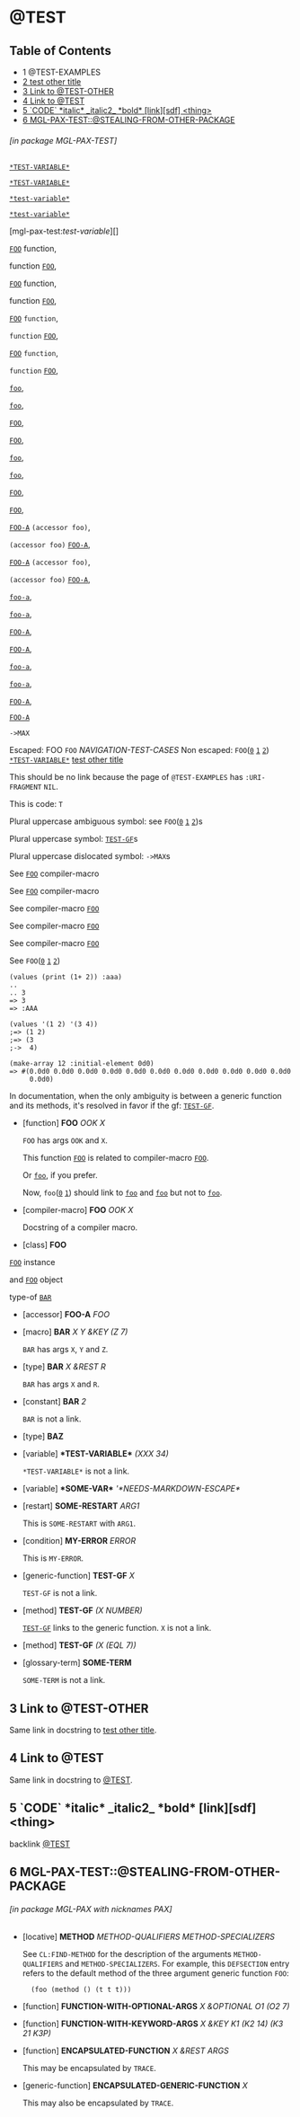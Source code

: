 <a id='x-28MGL-PAX-TEST-3A-3A-40TEST-20MGL-PAX-3ASECTION-29'></a>

# @TEST

## Table of Contents

- 1 @TEST-EXAMPLES
- [2 test other title][22dd]
- [3 Link to @TEST-OTHER][1dbc]
- [4 Link to @TEST][2820]
- [5 \`CODE\` \*italic\* \_italic2\_ \*bold\* \[link\]\[sdf\] \<thing\>][d484]
- [6 MGL-PAX-TEST::@STEALING-FROM-OTHER-PACKAGE][a48a]

###### \[in package MGL-PAX-TEST\]
[`*TEST-VARIABLE*`][1037]

[`*TEST-VARIABLE*`][1037]

[`*test-variable*`][1037]

[`*test-variable*`][1037]

[mgl-pax-test:*test-variable*][]

[`FOO`][4244] function,

function [`FOO`][4244],

[`FOO`][4244] function,

function [`FOO`][4244],

[`FOO`][4244] `function`,

`function` [`FOO`][4244],

[`FOO`][4244] `function`,

`function` [`FOO`][4244],

[`foo`][4244],

[`foo`][4244],

[`FOO`][4244],

[`FOO`][4244],

[`foo`][4244],

[`foo`][4244],

[`FOO`][4244],

[`FOO`][4244],

[`FOO-A`][6483] `(accessor foo)`,

`(accessor foo)` [`FOO-A`][6483],

[`FOO-A`][6483] `(accessor foo)`,

`(accessor foo)` [`FOO-A`][6483],

[`foo-a`][6483],

[`foo-a`][6483],

[`FOO-A`][6483],

[`FOO-A`][6483],

[`foo-a`][6483],

[`foo-a`][6483],

[`FOO-A`][6483],

[`FOO-A`][6483]

`->MAX`

Escaped: FOO `FOO` *NAVIGATION-TEST-CASES*
Non escaped: `FOO`([`0`][22be] [`1`][4ded] [`2`][4244]) [`*TEST-VARIABLE*`][1037]
[test other title][22dd]

This should be no link because the page of `@TEST-EXAMPLES`
has `:URI-FRAGMENT` `NIL`.

This is code: `T`

Plural uppercase ambiguous symbol: see `FOO`([`0`][22be] [`1`][4ded] [`2`][4244])s

Plural uppercase symbol: [`TEST-GF`][efc1]s

Plural uppercase dislocated symbol: `->MAX`s

See
[`FOO`][4ded] compiler-macro

See [`FOO`][4ded]
compiler-macro

See
compiler-macro [`FOO`][4ded]

See compiler-macro
[`FOO`][4ded]

See
compiler-macro 
[`FOO`][4ded]

See
`FOO`([`0`][22be] [`1`][4ded] [`2`][4244])

```cl-transcript
(values (print (1+ 2)) :aaa)
..
.. 3 
=> 3
=> :AAA

```

```cl-transcript
(values '(1 2) '(3 4))
;=> (1 2)
;=> (3
;->  4)

```

```cl-transcript
(make-array 12 :initial-element 0d0)
=> #(0.0d0 0.0d0 0.0d0 0.0d0 0.0d0 0.0d0 0.0d0 0.0d0 0.0d0 0.0d0 0.0d0
     0.0d0)

```

In documentation, when the only ambiguity is between a generic
function and its methods, it's resolved in favor if the gf:
[`TEST-GF`][efc1].

<a id='x-28MGL-PAX-TEST-3A-3AFOO-20FUNCTION-29'></a>

- [function] **FOO** *OOK X*

    `FOO` has args `OOK` and `X`.
    
    This function [`FOO`][4244] is related to compiler-macro [`FOO`][4ded].
    
    Or [`foo`][4ded], if you prefer.
    
    Now, `foo`([`0`][22be] [`1`][4ded]) should link to [`foo`][4ded] and [`foo`][22be]
    but not to [`foo`][4244].

<a id='x-28MGL-PAX-TEST-3A-3AFOO-20COMPILER-MACRO-29'></a>

- [compiler-macro] **FOO** *OOK X*

    Docstring of a compiler macro.

<a id='x-28MGL-PAX-TEST-3A-3AFOO-20CLASS-29'></a>

- [class] **FOO**

[`FOO`][22be] instance

and [`FOO`][22be] object

type-of [`BAR`][cece]

<a id='x-28MGL-PAX-TEST-3A-3AFOO-A-20-28MGL-PAX-3AACCESSOR-20MGL-PAX-TEST-3A-3AFOO-29-29'></a>

- [accessor] **FOO-A** *FOO*

<a id='x-28MGL-PAX-TEST-3A-3ABAR-20MGL-PAX-3AMACRO-29'></a>

- [macro] **BAR** *X Y &KEY (Z 7)*

    `BAR` has args `X`, `Y` and `Z`.

<a id='x-28MGL-PAX-TEST-3A-3ABAR-20TYPE-29'></a>

- [type] **BAR** *X &REST R*

    `BAR` has args `X` and `R`.

<a id='x-28MGL-PAX-TEST-3A-3ABAR-20MGL-PAX-3ACONSTANT-29'></a>

- [constant] **BAR** *2*

    `BAR` is not a link.

<a id='x-28MGL-PAX-TEST-3A-3ABAZ-20TYPE-29'></a>

- [type] **BAZ**

<a id='x-28MGL-PAX-TEST-3A-3A-2ATEST-VARIABLE-2A-20VARIABLE-29'></a>

- [variable] **\*TEST-VARIABLE\*** *(XXX 34)*

    `*TEST-VARIABLE*` is not a link.

<a id='x-28MGL-PAX-TEST-3A-3A-2ASOME-VAR-2A-20-28VARIABLE-20-28QUOTE-20MGL-PAX-TEST-3A-3A-2ANEEDS-MARKDOWN-ESCAPE-2A-29-29-29'></a>

- [variable] **\*SOME-VAR\*** *'\*NEEDS-MARKDOWN-ESCAPE\**

<a id='x-28MGL-PAX-TEST-3A-3ASOME-RESTART-20RESTART-29'></a>

- [restart] **SOME-RESTART** *ARG1*

    This is `SOME-RESTART` with `ARG1`.

<a id='x-28MGL-PAX-TEST-3A-3AMY-ERROR-20CONDITION-29'></a>

- [condition] **MY-ERROR** *ERROR*

    This is `MY-ERROR`.



<a id='x-28MGL-PAX-TEST-3A-3ATEST-GF-20GENERIC-FUNCTION-29'></a>

- [generic-function] **TEST-GF** *X*

    `TEST-GF` is not a link.

<a id='x-28MGL-PAX-TEST-3A-3ATEST-GF-20-28METHOD-20NIL-20-28NUMBER-29-29-29'></a>

- [method] **TEST-GF** *(X NUMBER)*

    [`TEST-GF`][efc1] links to the generic function. `X` is not a link.

<a id='x-28MGL-PAX-TEST-3A-3ATEST-GF-20-28METHOD-20NIL-20-28-28EQL-207-29-29-29-29'></a>

- [method] **TEST-GF** *(X (EQL 7))*

<a id='x-28MGL-PAX-TEST-3A-3ASOME-TERM-20MGL-PAX-3AGLOSSARY-TERM-29'></a>

- [glossary-term] **SOME-TERM**

    `SOME-TERM` is not a link.

<a id='x-28MGL-PAX-TEST-3A-40TEST-SECTION-WITH-LINK-TO-OTHER-PAGE-IN-TITLE-20MGL-PAX-3ASECTION-29'></a>

## 3 Link to @TEST-OTHER

Same link in docstring to [test other title][22dd].

<a id='x-28MGL-PAX-TEST-3A-40TEST-SECTION-WITH-LINK-TO-SAME-PAGE-IN-TITLE-20MGL-PAX-3ASECTION-29'></a>

## 4 Link to @TEST

Same link in docstring to [@TEST][a755].

<a id='x-28MGL-PAX-TEST-3A-3A-40TEST-TRICKY-TITLE-20MGL-PAX-3ASECTION-29'></a>

## 5 \`CODE\` \*italic\* \_italic2\_ \*bold\* \[link\]\[sdf\] \<thing\>

backlink [@TEST][a755]

<a id='x-28MGL-PAX-TEST-3A-3A-40STEALING-FROM-OTHER-PACKAGE-20MGL-PAX-3ASECTION-29'></a>

## 6 MGL-PAX-TEST::@STEALING-FROM-OTHER-PACKAGE

###### \[in package MGL-PAX with nicknames PAX\]
<a id='x-28METHOD-20MGL-PAX-3ALOCATIVE-29'></a>

- [locative] **METHOD** *METHOD-QUALIFIERS METHOD-SPECIALIZERS*

    See `CL:FIND-METHOD` for the description of the arguments
    `METHOD-QUALIFIERS` and `METHOD-SPECIALIZERS`. For example, this
    `DEFSECTION` entry refers to the default method of the three argument
    generic function `FOO`:
    
        (foo (method () (t t t)))


<a id='x-28MGL-PAX-TEST-3A-3AFUNCTION-WITH-OPTIONAL-ARGS-20FUNCTION-29'></a>

- [function] **FUNCTION-WITH-OPTIONAL-ARGS** *X &OPTIONAL O1 (O2 7)*

<a id='x-28MGL-PAX-TEST-3A-3AFUNCTION-WITH-KEYWORD-ARGS-20FUNCTION-29'></a>

- [function] **FUNCTION-WITH-KEYWORD-ARGS** *X &KEY K1 (K2 14) (K3 21 K3P)*

<a id='x-28MGL-PAX-TEST-3A-3AENCAPSULATED-FUNCTION-20FUNCTION-29'></a>

- [function] **ENCAPSULATED-FUNCTION** *X &REST ARGS*

    This may be encapsulated by `TRACE`.

<a id='x-28MGL-PAX-TEST-3A-3AENCAPSULATED-GENERIC-FUNCTION-20GENERIC-FUNCTION-29'></a>

- [generic-function] **ENCAPSULATED-GENERIC-FUNCTION** *X*

    This may also be encapsulated by `TRACE`.

  [1037]: #x-28MGL-PAX-TEST-3A-3A-2ATEST-VARIABLE-2A-20VARIABLE-29 "(MGL-PAX-TEST::*TEST-VARIABLE* VARIABLE)"
  [1dbc]: #x-28MGL-PAX-TEST-3A-40TEST-SECTION-WITH-LINK-TO-OTHER-PAGE-IN-TITLE-20MGL-PAX-3ASECTION-29 "Link to @TEST-OTHER"
  [22be]: #x-28MGL-PAX-TEST-3A-3AFOO-20CLASS-29 "(MGL-PAX-TEST::FOO CLASS)"
  [22dd]: other/test-other.md#x-28MGL-PAX-TEST-3A-3A-40TEST-OTHER-20MGL-PAX-3ASECTION-29 "test other title"
  [2820]: #x-28MGL-PAX-TEST-3A-40TEST-SECTION-WITH-LINK-TO-SAME-PAGE-IN-TITLE-20MGL-PAX-3ASECTION-29 "Link to @TEST"
  [4244]: #x-28MGL-PAX-TEST-3A-3AFOO-20FUNCTION-29 "(MGL-PAX-TEST::FOO FUNCTION)"
  [4ded]: #x-28MGL-PAX-TEST-3A-3AFOO-20COMPILER-MACRO-29 "(MGL-PAX-TEST::FOO COMPILER-MACRO)"
  [6483]: #x-28MGL-PAX-TEST-3A-3AFOO-A-20-28MGL-PAX-3AACCESSOR-20MGL-PAX-TEST-3A-3AFOO-29-29 "(MGL-PAX-TEST::FOO-A (MGL-PAX:ACCESSOR MGL-PAX-TEST::FOO))"
  [a48a]: #x-28MGL-PAX-TEST-3A-3A-40STEALING-FROM-OTHER-PACKAGE-20MGL-PAX-3ASECTION-29 "MGL-PAX-TEST::@STEALING-FROM-OTHER-PACKAGE"
  [a755]: #x-28MGL-PAX-TEST-3A-3A-40TEST-20MGL-PAX-3ASECTION-29 "MGL-PAX-TEST::@TEST"
  [cece]: #x-28MGL-PAX-TEST-3A-3ABAR-20TYPE-29 "(MGL-PAX-TEST::BAR TYPE)"
  [d484]: #x-28MGL-PAX-TEST-3A-3A-40TEST-TRICKY-TITLE-20MGL-PAX-3ASECTION-29 "`CODE` *italic* _italic2_ *bold* [link][sdf] <thing>"
  [efc1]: #x-28MGL-PAX-TEST-3A-3ATEST-GF-20GENERIC-FUNCTION-29 "(MGL-PAX-TEST::TEST-GF GENERIC-FUNCTION)"
